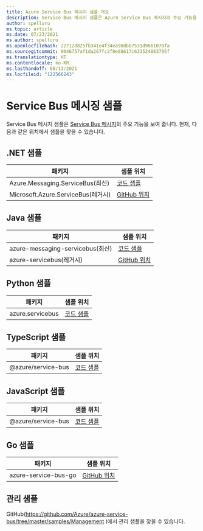 ```yaml
---
title: Azure Service Bus 메시지 샘플 개요
description: Service Bus 메시지 샘플은 Azure Service Bus 메시지의 주요 기능을 보여 주며 GitHub의 샘플에 대한 링크를 제공합니다.
author: spelluru
ms.topic: article
ms.date: 07/23/2021
ms.author: spelluru
ms.openlocfilehash: 22712d825fb341e4f34ea90dbb7531d9661070fa
ms.sourcegitcommit: 0046757af1da267fc2f0e88617c633524883795f
ms.translationtype: HT
ms.contentlocale: ko-KR
ms.lasthandoff: 08/13/2021
ms.locfileid: "122566243"
---
```

# <a name="service-bus-messaging-samples"></a>Service Bus 메시징 샘플
Service Bus 메시지 샘플은 [Service Bus 메시지](https://azure.microsoft.com/services/service-bus/)의 주요 기능을 보여 줍니다. 현재, 다음과 같은 위치에서 샘플을 찾을 수 있습니다.

## <a name="net-samples"></a>.NET 샘플

| 패키지 | 샘플 위치 | 
| ------- | ---------------- | 
| Azure.Messaging.ServiceBus(최신) | [코드 샘플](/samples/azure/azure-sdk-for-net/azuremessagingservicebus-samples/) | 
| Microsoft.Azure.ServiceBus(레거시) | [GitHub 위치](https://github.com/Azure/azure-service-bus/tree/master/samples/DotNet/Microsoft.Azure.ServiceBus) |

## <a name="java-samples"></a>Java 샘플
| 패키지 | 샘플 위치 | 
| ------- | ---------------- | 
| azure-messaging-servicebus(최신) | [코드 샘플](/samples/azure/azure-sdk-for-java/servicebus-samples/) |
| azure-servicebus(레거시) | [GitHub 위치](https://github.com/Azure/azure-service-bus/tree/master/samples/Java) |

## <a name="python-samples"></a>Python 샘플
| 패키지 | 샘플 위치 |
| -------------------- | ----------------------- |
| azure.servicebus | [코드 샘플](/samples/azure/azure-sdk-for-python/servicebus-samples/) |

## <a name="typescript-samples"></a>TypeScript 샘플
| 패키지 | 샘플 위치 | 
| ------- | ---------------- | 
| @azure/service-bus | [코드 샘플](/samples/azure/azure-sdk-for-js/service-bus-typescript/) | 

## <a name="javascript-samples"></a>JavaScript 샘플
| 패키지 | 샘플 위치 | 
| ------- | ---------------- | 
| @azure/service-bus | [코드 샘플](/samples/azure/azure-sdk-for-js/service-bus-javascript/) | 

## <a name="go-samples"></a>Go 샘플
| 패키지 | 샘플 위치 | 
| ------- | ---------------- | 
| azure-service-bus-go | [GitHub 위치](https://github.com/Azure/azure-service-bus-go/) |

## <a name="management-samples"></a>관리 샘플
GitHub(https://github.com/Azure/azure-service-bus/tree/master/samples/Management )에서 관리 샘플을 찾을 수 있습니다.

